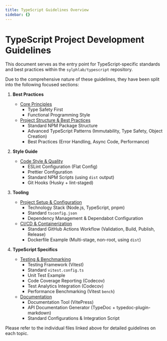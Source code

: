 ```yaml
---
title: TypeScript Guidelines Overview
sidebar: {}
---
```


# TypeScript Project Development Guidelines

This document serves as the entry point for TypeScript-specific standards and best practices within the `sylphlab/typescript` repository.

Due to the comprehensive nature of these guidelines, they have been split into the following focused sections:

1.  **Best Practices**

    - [Core Principles](../best-practices/core-principles.md)
      - Type Safety First
      - Functional Programming Style
    - [Project Structure & Best Practices](../best-practices/structure-patterns.md)
      - Standard NPM Package Structure
      - Advanced TypeScript Patterns (Immutability, Type Safety, Object Creation)
      - Best Practices (Error Handling, Async Code, Performance)

2.  **Style Guide**

    - [Code Style & Quality](../style-guide/style-quality.md)
      - ESLint Configuration (Flat Config)
      - Prettier Configuration
      - Standard NPM Scripts (using `dist` output)
      - Git Hooks (Husky + lint-staged)

3.  **Tooling**

    - [Project Setup & Configuration](../tooling/setup-config.md)
      - Technology Stack (Node.js, TypeScript, pnpm)
      - Standard `tsconfig.json`
      - Dependency Management & Dependabot Configuration
    - [CI/CD & Containerization](../tooling/ci-cd.md)
      - Standard GitHub Actions Workflow (Validation, Build, Publish, Release)
      - Dockerfile Example (Multi-stage, non-root, using `dist`)

4.  **TypeScript Specifics**
    - [Testing & Benchmarking](testing.md)
      - Testing Framework (Vitest)
      - Standard `vitest.config.ts`
      - Unit Test Example
      - Code Coverage Reporting (Codecov)
      - Test Analytics Integration (Codecov)
      - Performance Benchmarking (Vitest `bench`)
    - [Documentation](documentation.md)
      - Documentation Tool (VitePress)
      - API Documentation Generator (TypeDoc + typedoc-plugin-markdown)
      - Standard Configurations & Integration Script

Please refer to the individual files linked above for detailed guidelines on each topic.
